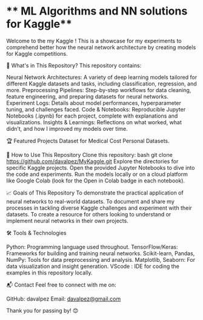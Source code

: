 # ** ML Algorithms and NN solutions for Kaggle**
Welcome to the my Kaggle ! This is a showcase for my experiments to comprehend better how the neural network architecture by creating models for Kaggle competitions.

📂 What's in This Repository?
This repository contains:

Neural Network Architectures: A variety of deep learning models tailored for different Kaggle datasets and tasks, including classification, regression, and more.
Preprocessing Pipelines: Step-by-step workflows for data cleaning, feature engineering, and preparing datasets for neural networks.
Experiment Logs: Details about model performances, hyperparameter tuning, and challenges faced.
Code & Notebooks: Reproducible Jupyter Notebooks (.ipynb) for each project, complete with explanations and visualizations.
Insights & Learnings: Reflections on what worked, what didn’t, and how I improved my models over time.

🏆 Featured Projects
Dataset for Medical Cost Personal Datasets.

🚀 How to Use This Repository
Clone this repository:
bash
git clone https://github.com/davalpez/MyKaggle.git
Explore the directories for specific Kaggle projects.
Open the provided Jupyter Notebooks to dive into the code and experiments.
Run the models locally or on a cloud platform like Google Colab (look for the Open in Colab badge in each notebook).

📈 Goals of This Repository
To demonstrate the practical application of neural networks to real-world datasets.
To document and share my processes in tackling diverse Kaggle challenges and experiment with their datasets.
To create a resource for others looking to understand or implement neural networks in their own projects.

🛠 Tools & Technologies

Python: Programming language used throughout.
TensorFlow/Keras: Frameworks for building and training neural networks.
Scikit-learn, Pandas, NumPy: Tools for data preprocessing and analysis.
Matplotlib, Seaborn: For data visualization and insight generation.
VScode : IDE for coding the examples in this repository locally.

📬 Contact
Feel free to connect with me on:

GitHub: davalpez
Email: davalpez@gmail.com

Thank you for passing by! 😊

